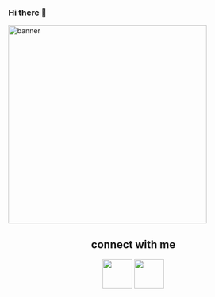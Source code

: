 ### Hi there 👋


<img  alt="banner" height="400"  src="https://akm-img-a-in.tosshub.com/indiatoday/images/story/202012/chris-ried-ieic5Tq8YMk-unsplas_1200x768.jpeg?bEhcYQAShJnLf0Mtu4JYq8YzICfhz2rB&size=770:433" />

<h2 align="center">connect with me</h2> 
<p align="center">
	<a href="https://twitter.com/Arindam20103910"><img  src="https://cdn.jsdelivr.net/npm/simple-icons@3.0.1/icons/twitter.svg" width ="60"/></a>
	<a href ="https://www.linkedin.com/in/arindam-roy-571081220/" ><img src="https://www.pngrepo.com/png/107799/512/linkedin.png" width="60"/></a>
</p>
